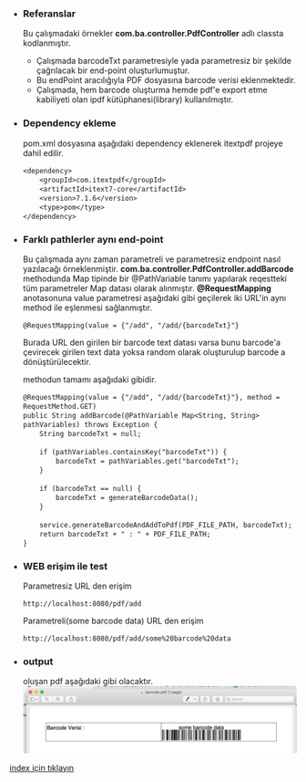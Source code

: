 * ### Referanslar
    Bu çalışmadaki örnekler **com.ba.controller.PdfController** adlı classta  kodlanmıştır.
    - Çalışmada barcodeTxt parametresiyle yada parametresiz bir şekilde çağrılacak bir end-point oluşturlumuştur.
    - Bu endPoint aracılığıyla PDF dosyasına barcode verisi eklenmektedir.
    - Çalışmada, hem barcode oluşturma hemde pdf'e export etme kabiliyeti olan ipdf kütüphanesi(library) kullanılmıştır.

* ### Dependency ekleme 
    pom.xml dosyasına aşağıdaki dependency eklenerek itextpdf projeye dahil edilir.
    ```
    <dependency>
        <groupId>com.itextpdf</groupId>
        <artifactId>itext7-core</artifactId>
        <version>7.1.6</version>
        <type>pom</type>
    </dependency>
    ```    
  
* ### Farklı pathlerler aynı end-point
    Bu çalışmada aynı zaman parametreli ve parametresiz endpoint nasıl yazılacağı örneklenmiştir.
    **com.ba.controller.PdfController.addBarcode** methodunda  Map tipinde bir @PathVariable tanımı yapılarak  reqestteki tüm parametreler Map datası olarak alınmıştır.
    **@RequestMapping** anotasonuna value parametresi aşağıdaki gibi geçilerek iki URL'in aynı method ile eşlenmesi sağlanmıştır.
    
    ```
    @RequestMapping(value = {"/add", "/add/{barcodeTxt}"}
    ```    
    Burada URL den girilen bir barcode text datası varsa bunu barcode'a çevirecek girilen text data yoksa random olarak oluşturulup barcode a dönüştürülecektir.
    
    methodun tamamı aşağıdaki gibidir.
    ```
    @RequestMapping(value = {"/add", "/add/{barcodeTxt}"}, method = RequestMethod.GET)
    public String addBarcode(@PathVariable Map<String, String> pathVariables) throws Exception {
        String barcodeTxt = null;
    
        if (pathVariables.containsKey("barcodeTxt")) {
            barcodeTxt = pathVariables.get("barcodeTxt");
        }
    
        if (barcodeTxt == null) {
            barcodeTxt = generateBarcodeData();
        }
    
        service.generateBarcodeAndAddToPdf(PDF_FILE_PATH, barcodeTxt);
        return barcodeTxt + " : " + PDF_FILE_PATH;
    }
    ```    

* ### WEB erişim ile test
    Parametresiz URL den erişim
    ```
    http://localhost:8080/pdf/add
    ```
    Parametreli(some barcode data) URL den erişim
    ```
    http://localhost:8080/pdf/add/some%20barcode%20data
    ```

* ### output
    oluşan pdf aşağıdaki gibi olacaktır.
    ![](../screenshots/itextpdfBarcodeAndPdfResult.png)


[index için tıklayın](../README.md)
